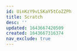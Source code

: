 ```yaml
---
id: UinKzY9vLSKaY5tCoZZPh
title: Scratch
desc: ''
updated: 1643667420509
created: 1643667316374
nav_exclude: true
---
```



